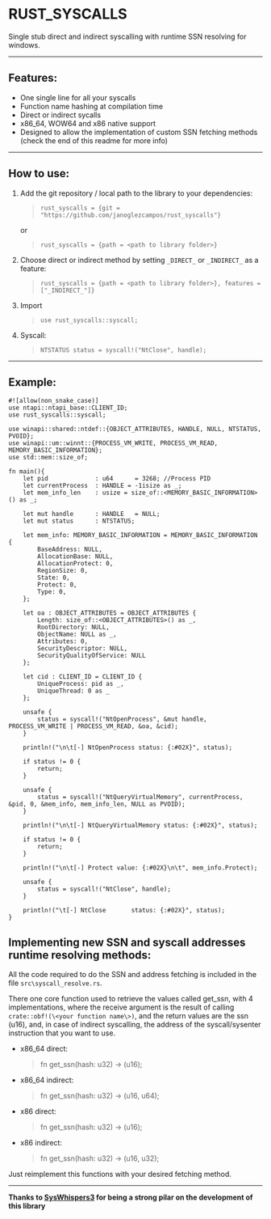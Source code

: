 # RUST_SYSCALLS
Single stub direct and indirect syscalling with runtime SSN resolving for windows.

---

## Features:
* One single line for all your syscalls
* Function name hashing at compilation time
* Direct or indirect sycalls
* x86_64, WOW64 and x86 native support
* Designed to allow the implementation of custom SSN fetching methods (check the end of this readme for more info)
  
---

## How to use:
1. Add the git repository / local path to the library to your dependencies:
   
   > `rust_syscalls = {git = "https://github.com/janoglezcampos/rust_syscalls"}`

   or

   > `rust_syscalls = {path = <path to library folder>}`

2. Choose direct or indirect method by setting `_DIRECT_` or `_INDIRECT_` as a feature:

    > `rust_syscalls = {path = <path to library folder>}, features = ["_INDIRECT_"]}`

3. Import
   
   > `use rust_syscalls::syscall;`

4.  Syscall:
   
    > `NTSTATUS status = syscall!("NtClose", handle);`

---
## Example:

    #![allow(non_snake_case)]
    use ntapi::ntapi_base::CLIENT_ID;
    use rust_syscalls::syscall;

    use winapi::shared::ntdef::{OBJECT_ATTRIBUTES, HANDLE, NULL, NTSTATUS, PVOID};
    use winapi::um::winnt::{PROCESS_VM_WRITE, PROCESS_VM_READ, MEMORY_BASIC_INFORMATION};
    use std::mem::size_of;
    
    fn main(){
        let pid             : u64      = 3268; //Process PID
        let currentProcess  : HANDLE = -1isize as _;
        let mem_info_len    : usize = size_of::<MEMORY_BASIC_INFORMATION>() as _;

        let mut handle      : HANDLE   = NULL;
        let mut status      : NTSTATUS;
    
        let mem_info: MEMORY_BASIC_INFORMATION = MEMORY_BASIC_INFORMATION {
            BaseAddress: NULL,
            AllocationBase: NULL,
            AllocationProtect: 0,
            RegionSize: 0,
            State: 0,
            Protect: 0,
            Type: 0,
        };

        let oa : OBJECT_ATTRIBUTES = OBJECT_ATTRIBUTES {
            Length: size_of::<OBJECT_ATTRIBUTES>() as _,
            RootDirectory: NULL,
            ObjectName: NULL as _,
            Attributes: 0,
            SecurityDescriptor: NULL,
            SecurityQualityOfService: NULL
        };

        let cid : CLIENT_ID = CLIENT_ID {
            UniqueProcess: pid as _,
            UniqueThread: 0 as _
        };

        unsafe {
            status = syscall!("NtOpenProcess", &mut handle, PROCESS_VM_WRITE | PROCESS_VM_READ, &oa, &cid);
        }
        
        println!("\n\t[-] NtOpenProcess status: {:#02X}", status);

        if status != 0 {
            return;
        }

        unsafe {
            status = syscall!("NtQueryVirtualMemory", currentProcess, &pid, 0, &mem_info, mem_info_len, NULL as PVOID);
        }
        
        println!("\n\t[-] NtQueryVirtualMemory status: {:#02X}", status);
        
        if status != 0 {
            return;
        }

        println!("\n\t[-] Protect value: {:#02X}\n\t", mem_info.Protect);

        unsafe {
            status = syscall!("NtClose", handle);
        }
        
        println!("\t[-] NtClose       status: {:#02X}", status);
    }


## Implementing new SSN and syscall addresses runtime resolving methods:

All the code required to do the SSN and address fetching is included in the file `src\syscall_resolve.rs`.

There one core function used to retrieve the values called get_ssn, with 4 implementations, where the receive argument is the result of calling `crate::obf!(\<your function name\>)`, and the return values are the ssn (u16), and, in case of indirect syscalling, the address of the syscall/sysenter instruction that you want to use.

* x86_64 direct:
  
    > fn get_ssn(hash: u32) -> (u16);

* x86_64 indirect:

    > fn get_ssn(hash: u32) -> (u16, u64);

* x86 direct:

    > fn get_ssn(hash: u32) -> (u16);

* x86 indirect:

    > fn get_ssn(hash: u32) -> (u16, u32);

Just reimplement this functions with your desired fetching method.

---

**Thanks to [SysWhispers3](https://github.com/klezVirus/SysWhispers3) for being a strong pilar on the development of this library**
